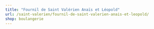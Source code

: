 ```yaml
---
title: "Fournil de Saint Valérien Anaïs et Léopold"
url: /saint-valerien/fournil-de-saint-valerien-anais-et-leopold/
shop: boulangerie
---
```

